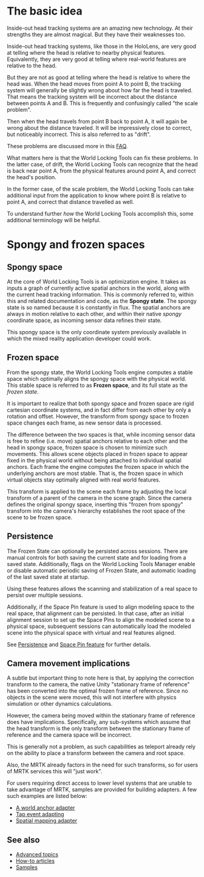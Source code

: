 
# The basic idea

Inside-out head tracking systems are an amazing new technology. At their strengths they are almost magical. But they have their weaknesses too.

Inside-out head tracking systems, like those in the HoloLens, are very good at telling where the head is relative to nearby physical features. Equivalently, they are very good at telling where real-world features are relative to the head.

But they are not as good at telling where the head is relative to where the head was. When the head moves from point A to point B, the tracking system will generally be slightly wrong about how far the head is traveled. That means the tracking system will be incorrect about the distance between points A and B. This is frequently and confusingly called "the scale problem".

Then when the head travels from point B back to point A, it will again be wrong about the distance traveled. It will be impressively close to correct, but noticeably incorrect. This is also referred to as "drift".

These problems are discussed more in this [FAQ](../IntroFAQ.md).

What matters here is that the World Locking Tools can fix these problems. In the latter case, of drift, the World Locking Tools can recognize that the head is back near point A, from the physical features around point A, and correct the head's position.

In the former case, of the scale problem, the World Locking Tools can take additional input from the application to know where point B is relative to point A, and correct that distance travelled as well.

To understand further _how_ the World Locking Tools accomplish this, some additional terminology will be helpful.

# Spongy and frozen spaces

## Spongy space
At the core of World Locking Tools is an optimization engine. It takes as inputs a graph of currently active spatial anchors in the world, along with the current head tracking information. This is commonly referred to, within this and related documentation and code, as the **Spongy state**. The spongy state is so named because it is constantly in flux. The spatial anchors are always in motion relative to each other, and within their native *spongy* coordinate space, as incoming sensor data refines their state. 

This spongy space is the only coordinate system previously available in which the mixed reality application developer could work.

## Frozen space

From the spongy state, the World Locking Tools engine computes a stable space which optimally aligns the spongy space with the physical world. This stable space is referred to as **Frozen space**, and its full state as the *frozen state*.

It is important to realize that both spongy space and frozen space are rigid cartesian coordinate systems, and in fact differ from each other by only a rotation and offset. However, the transform from spongy space to frozen space changes each frame, as new sensor data is processed.

The difference between the two spaces is that, while incoming sensor data is free to refine (i.e. move) spatial anchors relative to each other and the head in spongy space, frozen space is chosen to minimize such movements. This allows scene objects placed in frozen space to appear fixed in the physical world without being attached to individual spatial anchors. Each frame the engine computes the frozen space in which the underlying anchors are most stable. That is, the frozen space in which virtual objects stay optimally aligned with real world features. 

This transform is applied to the scene each frame by adjusting the local transform of a parent of the camera in the scene graph. Since the camera defines the original spongy space, inserting this "frozen from spongy" transform into the camera's hierarchy establishes the root space of the scene to be frozen space.

## Persistence

The Frozen State can optionally be persisted across sessions. There are manual controls for both saving the current state and for loading from a saved state. Additionally, flags on the World Locking Tools Manager enable or disable automatic periodic saving of Frozen State, and automatic loading of the last saved state at startup.

Using these features allows the scanning and stabilization of a real space to persist over multiple sessions. 

Additionally, if the Space Pin feature is used to align modeling space to the real space, that alignment can be persisted. In that case, after an initial alignment session to set up the Space Pins to align the modeled scene to a physical space, subsequent sessions can automatically load the modeled scene into the physical space with virtual and real features aligned.

See [Persistence](Advanced/Persistence.md) and [Space Pin feature](Advanced/SpacePins.md) for further details.

## Camera movement implications

A subtle but important thing to note here is that, by applying the correction transform to the camera, the native Unity "stationary frame of reference" has been converted into the optimal frozen frame of reference. Since no objects in the scene were moved, this will not interfere with physics simulation or other dynamics calculations.

However, the camera being moved within the stationary frame of reference does have implications. Specifically, any sub-systems which assume that the head transform is the only transform between the stationary frame of reference and the camera space will be incorrect. 

This is generally not a problem, as such capabilities as teleport already rely on the ability to place a transform between the camera and root space.

Also, the MRTK already factors in the need for such transforms, so for users of MRTK services this will "just work".

For users requiring direct access to lower level systems that are unable to take advantage of MRTK, samples are provided for building adapters. A few such examples are listed below:

* [A world anchor adapter](xref:Microsoft.MixedReality.WorldLocking.Tools.WorldAnchorAdapter)
* [Tap event adapting](xref:Microsoft.MixedReality.WorldLocking.Tools.FrozenTapToAdd)
* [Spatial mapping adapter](xref:Microsoft.MixedReality.WorldLocking.Tools.FrozenSpatialMapping)

## See also

* [Advanced topics](AdvancedConcepts.md)
* [How-to articles](../HowTos.md)
* [Samples](../HowTos/SampleApplications.md)

